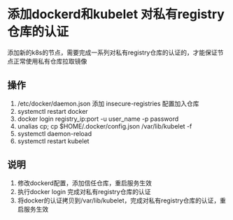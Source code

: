 # 添加dockerd和kubelet 对私有registry仓库的认证

添加新的k8s的节点，需要完成一系列对私有registry仓库的认证的，才能保证节点正常使用私有仓库拉取镜像

## 操作

1. /etc/docker/daemon.json 添加 insecure-registries 配置加入仓库
2. systemctl restart docker
3. docker login registry_ip:port -u user_name -p password
4. unalias cp; cp $HOME/.docker/config.json /var/lib/kubelet -f
5. systemctl daemon-reload
6. systemctl restart kubelet

## 说明
1. 修改dockerd配置，添加信任仓库，重启服务生效
2. 执行docker login 完成对私有registry仓库的认证
3. 将docker的认证拷贝到/var/lib/kubelet，完成对私有registry仓库的认证，重启服务生效




